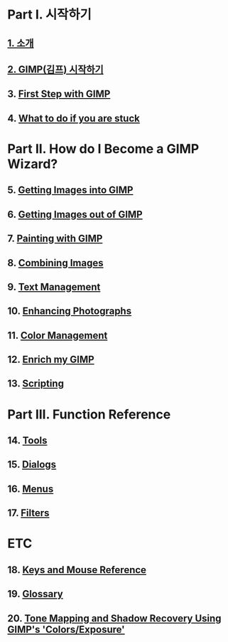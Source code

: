 # Part I. 시작하기
## [1. 소개](./01-00-introduction.md)
## [2. GIMP(김프) 시작하기](./02-00-fire-up-gimp.md)
## 3. [First Step with GIMP](./03-00-first-step-with-gimp.md)
## 4. [What to do if you are stuck](./04-00-what-to-do-if-you-are-stuck.md)

# Part II. How do I Become a GIMP Wizard?
## 5. [Getting Images into GIMP](./05-00-getting-images-into-gimp.md)
## 6. [Getting Images out of GIMP](./06-00-getting-images-out-of-gimp.md)
## 7. [Painting with GIMP](./07-00-painting-with-gimp.md)
## 8. [Combining Images](./08-00-combining-images.md)
## 9. [Text Management](./09-00-text-management.md)
## 10. [Enhancing Photographs](./10-00-enhancing-photographs.md)
## 11. [Color Management](./11-00-color-management-with-gimp.md)
## 12. [Enrich my GIMP](./12-00-enrich-my-gimp.md)
## 13. [Scripting](./13-00-scripting.md)

# Part III. Function Reference
## 14. [Tools](./14-00-tools.md)
## 15. [Dialogs](./15-00-dialogs.md)
## 16. [Menus](./16-00-menus.md)
## 17. [Filters](./17-00-filters.md)

# ETC
## 18. [Keys and Mouse Reference](./18-00-keys-and-mouse-reference.md)
## 19. [Glossary](./19-glossary.md)
## 20. [Tone Mapping and Shadow Recovery Using GIMP's 'Colors/Exposure'](./20-00-tone-mapping-and-shadow-recovery-using-gimp-colors-exposure.md)
